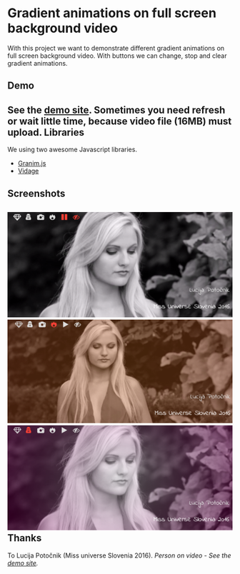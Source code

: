 Gradient animations on full screen background video
===================
With this project we want to demonstrate different gradient animations on full screen background video. With buttons we can change, stop and clear gradient animations.

Demo
----------
See the [demo site](https://nejcgalof.github.io/Gradients-animations-on-full-screen-background-video/). Sometimes you need refresh or wait little time, because video file (16MB) must upload.
Libraries
----------
We using two awesome Javascript libraries. 

 - [Granim.js](https://github.com/sarcadass/granim.js)
 - [Vidage](https://github.com/dvLden/Vidage)

Screenshots
----------
![no gradient](https://github.com/nejcgalof/Gradients-animations-on-full-screen-background-video/blob/master/screenshots/no_gradient.PNG)
![no gradient](https://github.com/nejcgalof/Gradients-animations-on-full-screen-background-video/blob/master/screenshots/with_gradient1.PNG)
![no gradient](https://github.com/nejcgalof/Gradients-animations-on-full-screen-background-video/blob/master/screenshots/with_gradient2.PNG)
Thanks
----------
To Lucija Potočnik (Miss universe Slovenia 2016). *Person on video - See the [demo site](https://nejcgalof.github.io/Gradients-animations-on-full-screen-background-video/).*
